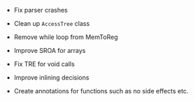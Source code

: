 - Fix parser crashes

- Clean up `AccessTree` class

- Remove while loop from MemToReg

- Improve SROA for arrays

- Fix TRE for void calls

- Improve inlining decisions

- Create annotations for functions such as no side effects etc.
